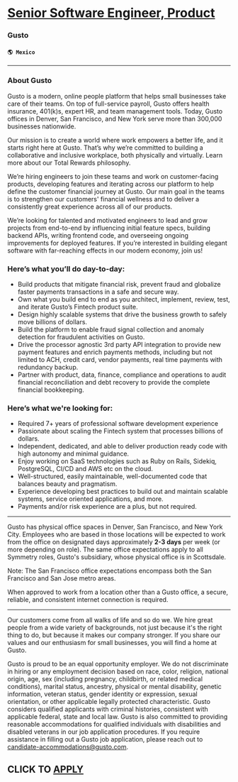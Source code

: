 # [Senior Software Engineer, Product](https://www.remotewlb.com/apply/senior-software-engineer-product-75763)  
### Gusto  
#### `🌎 Mexico`  

* * *

### About Gusto

Gusto is a modern, online people platform that helps small businesses take care of their teams. On top of full-service payroll, Gusto offers health insurance, 401(k)s, expert HR, and team management tools. Today, Gusto offices in Denver, San Francisco, and New York serve more than 300,000 businesses nationwide.

Our mission is to create a world where work empowers a better life, and it starts right here at Gusto. That’s why we’re committed to building a collaborative and inclusive workplace, both physically and virtually. Learn more about our Total Rewards philosophy.

We’re hiring engineers to join these teams and work on customer-facing products, developing features and iterating across our platform to help define the customer financial journey at Gusto. Our main goal in the teams is to strengthen our customers' financial wellness and to deliver a consistently great experience across all of our products.

We’re looking for talented and motivated engineers to lead and grow projects from end-to-end by influencing initial feature specs, building backend APIs, writing frontend code, and overseeing ongoing improvements for deployed features. If you’re interested in building elegant software with far-reaching effects in our modern economy, join us!

### Here’s what you’ll do day-to-day:

  * Build products that mitigate financial risk, prevent fraud and globalize faster payments transactions in a safe and secure way.
  * Own what you build end to end as you architect, implement, review, test, and iterate Gusto’s Fintech product suite.
  * Design highly scalable systems that drive the business growth to safely move billions of dollars.
  * Build the platform to enable fraud signal collection and anomaly detection for fraudulent activities on Gusto.
  * Drive the processor agnostic 3rd party API integration to provide new payment features and enrich payments methods, including but not limited to ACH, credit card, vendor payments, real time payments with redundancy backup.
  * Partner with product, data, finance, compliance and operations to audit financial reconciliation and debt recovery to provide the complete financial bookkeeping.

### Here’s what we're looking for:

  * Required 7+ years of professional software development experience
  * Passionate about scaling the Fintech system that processes billions of dollars.
  * Independent, dedicated, and able to deliver production ready code with high autonomy and minimal guidance.
  * Enjoy working on SaaS technologies such as Ruby on Rails, Sidekiq, PostgreSQL, CI/CD and AWS etc on the cloud.
  * Well-structured, easily maintainable, well-documented code that balances beauty and pragmatism.
  * Experience developing best practices to build out and maintain scalable systems, service oriented applications, and more.
  * Payments and/or risk experience are a plus, but not required.

* * *

Gusto has physical office spaces in Denver, San Francisco, and New York City. Employees who are based in those locations will be expected to work from the office on designated days approximately **2-3 days** per week (or more depending on role). The same office expectations apply to all Symmetry roles, Gusto's subsidiary, whose physical office is in Scottsdale.

Note: The San Francisco office expectations encompass both the San Francisco and San Jose metro areas.

When approved to work from a location other than a Gusto office, a secure, reliable, and consistent internet connection is required.

* * *

Our customers come from all walks of life and so do we. We hire great people from a wide variety of backgrounds, not just because it's the right thing to do, but because it makes our company stronger. If you share our values and our enthusiasm for small businesses, you will find a home at Gusto.

Gusto is proud to be an equal opportunity employer. We do not discriminate in hiring or any employment decision based on race, color, religion, national origin, age, sex (including pregnancy, childbirth, or related medical conditions), marital status, ancestry, physical or mental disability, genetic information, veteran status, gender identity or expression, sexual orientation, or other applicable legally protected characteristic. Gusto considers qualified applicants with criminal histories, consistent with applicable federal, state and local law. Gusto is also committed to providing reasonable accommodations for qualified individuals with disabilities and disabled veterans in our job application procedures. If you require assistance in filling out a Gusto job application, please reach out to candidate-accommodations@gusto.com.

  
## CLICK TO [APPLY](https://www.remotewlb.com/apply/senior-software-engineer-product-75763)

